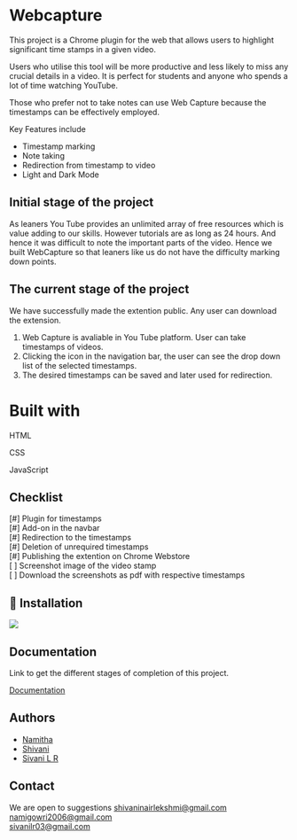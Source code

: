 # Webcapture
This project is a Chrome plugin for the web that allows users to highlight significant time stamps in a given video.

Users who utilise this tool will be more productive and less likely to miss any crucial details in a video. It is perfect for students and anyone who spends a lot of time watching YouTube.

Those who prefer not to take notes can use Web Capture because the timestamps can be effectively employed.

Key Features include
- Timestamp marking 
- Note taking 
- Redirection from timestamp to video
- Light and Dark Mode




## Initial stage of the project
As leaners You Tube provides an unlimited array of free resources which is value adding to our skills. However tutorials are as long as 24 hours. And hence it was difficult to note the important parts of the video.
Hence we built WebCapture so that leaners like us do not have the difficulty marking down points.
## The current stage of the project
We have successfully made the extention public. Any user can download the extension.
  1. Web Capture is avaliable in You Tube platform. User can take timestamps of videos.
  2. Clicking the icon in the navigation bar, the user can see the drop down list of the selected timestamps. 
  3. The desired timestamps can be saved and later used for redirection.
# Built with
HTML

CSS

JavaScript
## Checklist
[#] Plugin for timestamps   
[#] Add-on in the navbar  
[#] Redirection to the timestamps   
[#] Deletion of unrequired timestamps  
[#] Publishing the extention on Chrome     Webstore     
[ ] Screenshot image of the video stamp  
[ ] Download the screenshots as pdf with respective timestamps


## 🔗 Installation
[![](https://img.shields.io/badge/Github-000?style=for-the-badge&logo=ko-fi&logoColor=white)](https://github.com/Namitha-S-11465/WebCapture)



## Documentation

Link to get the different stages of completion of this project.

[Documentation](https://linktodocumentation)


## Authors

- [Namitha](https://github.com/Namitha-S-11465)
- [Shivani](https://github.com/ShivaniNair2003)
- [Sivani L R](https://github.com/sivani-l-r)



## Contact
We are open to suggestions
shivaninairlekshmi@gmail.com
namigowri2006@gmail.com  
sivanilr03@gmail.com
